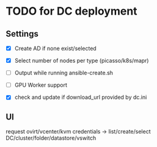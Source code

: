 # TODO for DC deployment

## Settings

- [x] Create AD if none exist/selected

- [x] Select number of nodes per type (picasso/k8s/mapr)

- [ ] Output while running ansible-create.sh

- [ ] GPU Worker support

- [x] check and update if download_url provided by dc.ini

## UI

request ovirt/vcenter/kvm credentials -> list/create/select DC/cluster/folder/datastore/vswitch
